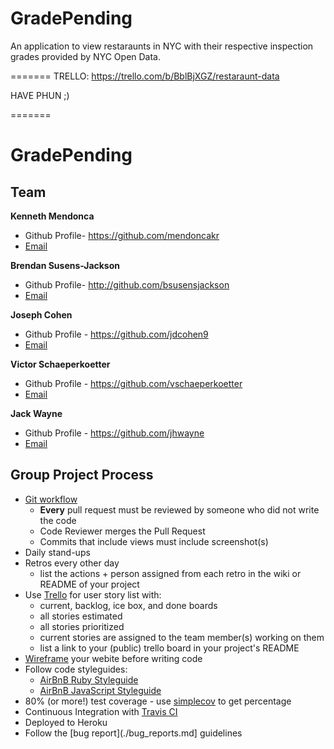 
GradePending
============

An application to view restaraunts in NYC with their respective inspection grades provided by NYC Open Data.

=======
TRELLO:
https://trello.com/b/BblBjXGZ/restaraunt-data

HAVE PHUN ;)

=======
# GradePending

## Team
**Kenneth Mendonca**
- Github Profile- https://github.com/mendoncakr
- [Email](mendonca.kr@gmail.com)

**Brendan Susens-Jackson**
- Github Profile- http://github.com/bsusensjackson
- [Email](bsusensjackson@gmail.com)

**Joseph Cohen**
- Github Profile - https://github.com/jdcohen9
- [Email](jdcohen9@gmail.com)

**Victor Schaeperkoetter**
- Github Profile - https://github.com/vschaeperkoetter
- [Email](victor.schaeperkoetter@yahoo.com)

**Jack Wayne**
- Github Profile - https://github.com/jhwayne
- [Email](jhwayne@umich.edu)


## Group Project Process
* [Git workflow](./git-workflow.md)
	* **Every** pull request must be reviewed by someone who did not write the code
	* Code Reviewer merges the Pull Request
	* Commits that include views must include screenshot(s)
* Daily stand-ups
* Retros every other day
	* list the actions + person assigned from each retro in the wiki or README of your project
* Use [Trello](https://trello.com/b/BblBjXGZ/restaraunt-data) for user story list with:
	* current, backlog, ice box, and done boards
	* all stories estimated
	* all stories prioritized
	* current stories are assigned to the team member(s) working on them
	* list a link to your (public) trello board in your project's README
* [Wireframe](./wireframing.md) your webite before writing code
* Follow code styleguides:
	* [AirBnB Ruby Styleguide](https://github.com/airbnb/ruby)
	* [AirBnB JavaScript Styleguide](https://github.com/airbnb/javascript)
* 80% (or more!) test coverage - use [simplecov](https://www.ruby-toolbox.com/projects/simplecov) to get percentage
* Continuous Integration with [Travis CI](https://travis-ci.org/)
* Deployed to Heroku
* Follow the [bug report](./bug_reports.md] guidelines

